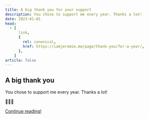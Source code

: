 ```yaml
---
title: A big thank you for your support
description: You chose to support me every year. Thanks a lot!
date: 2023-01-01
head:
  - [
      link,
      {
        rel: canonical,
        href: https://iamjeremie.me/page/thank-you/for-a-year/,
      },
    ]
article: false
---
```


## A big thank you

You chose to support me every year. Thanks a lot!

💖💖💖

[Continue reading!](../../article)
